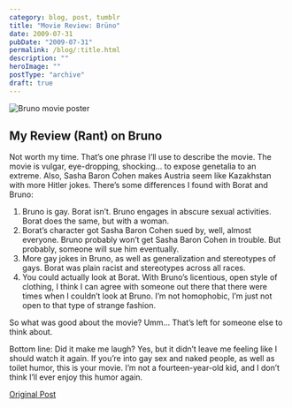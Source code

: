 ```yaml
---
category: blog, post, tumblr
title: "Movie Review: Brüno"
date: 2009-07-31
pubDate: "2009-07-31"
permalink: /blog/:title.html
description: ""
heroImage: ""
postType: "archive"
draft: true
---
```


![Bruno movie poster](https://upload.wikimedia.org/wikipedia/en/d/de/Bruno_poster.jpg)

## My Review (Rant) on Bruno

Not worth my time. That’s one phrase I’ll use to describe the movie. The movie is vulgar, eye-dropping, shocking… to expose genetalia to an extreme. Also, Sasha Baron Cohen makes Austria seem like Kazakhstan with more Hitler jokes. There’s some differences I found with Borat and Bruno:

1. Bruno is gay. Borat isn’t. Bruno engages in abscure sexual activities. Borat does the same, but with a woman.
2. Borat’s character got Sasha Baron Cohen sued by, well, almost everyone. Bruno probably won’t get Sasha Baron Cohen in trouble. But probably, someone will sue him eventually.
3. More gay jokes in Bruno, as well as generalization and stereotypes of gays. Borat was plain racist and stereotypes across all races.
4. You could actually look at Borat. With Bruno’s licentious, open style of clothing, I think I can agree with someone out there that there were times when I couldn’t look at Bruno. I’m not homophobic, I’m just not open to that type of strange fashion.

So what was good about the movie? Umm… That’s left for someone else to think about.

Bottom line: Did it make me laugh? Yes, but it didn’t leave me feeling like I should watch it again. If you’re into gay sex and naked people, as well as toilet humor, this is your movie. I’m not a fourteen-year-old kid, and I don’t think I’ll ever enjoy this humor again.

[Original Post](https://jermspeaks.com/post/153469705/my-review-rant-on-bruno-not-worth-my-time)
